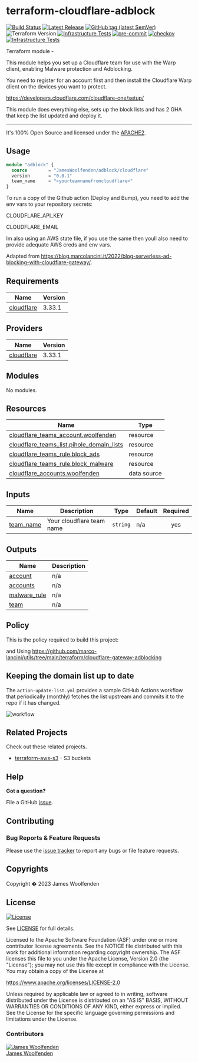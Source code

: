 # terraform-cloudflare-adblock

[![Build Status](https://github.com/JamesWoolfenden/terraform-cloudflare-adblock/workflows/Deploy%20and%20Bump/badge.svg?branch=master)](https://github.com/JamesWoolfenden/terraform-cloudflare-adblock)
[![Latest Release](https://img.shields.io/github/release/JamesWoolfenden/terraform-cloudflare-adblock.svg)](https://github.com/JamesWoolfenden/terraform-cloudflare-adblock/releases/latest)
[![GitHub tag (latest SemVer)](https://img.shields.io/github/tag/JamesWoolfenden/terraform-cloudflare-adblock.svg?label=latest)](https://github.com/JamesWoolfenden/terraform-cloudflare-adblock/releases/latest)
![Terraform Version](https://img.shields.io/badge/tf-%3E%3D0.14.0-blue.svg)
[![Infrastructure Tests](https://www.bridgecrew.cloud/badges/github/JamesWoolfenden/terraform-cloudflare-adblock/cis_aws)](https://www.bridgecrew.cloud/link/badge?vcs=github&fullRepo=JamesWoolfenden%2Fterraform-cloudflare-adblock&benchmark=CIS+AWS+V1.2)
[![pre-commit](https://img.shields.io/badge/pre--commit-enabled-brightgreen?logo=pre-commit&logoColor=white)](https://github.com/pre-commit/pre-commit)
[![checkov](https://img.shields.io/badge/checkov-verified-brightgreen)](https://www.checkov.io/)
[![Infrastructure Tests](https://www.bridgecrew.cloud/badges/github/jameswoolfenden/terraform-cloudflare-adblock/general)](https://www.bridgecrew.cloud/link/badge?vcs=github&fullRepo=JamesWoolfenden%2Fterraform-cloudflare-adblock&benchmark=INFRASTRUCTURE+SECURITY)

Terraform module -

This module helps you set up a Cloudflare team for use with the Warp client, enabling Malware protection and Adblocking.

You need to register for an account first and then install the Cloudflare Warp client on the devices you want to protect.

<https://developers.cloudflare.com/cloudflare-one/setup/>

This module does everything else, sets up the block lists and has 2 GHA that keep the list updated and deploy it.

---

It's 100% Open Source and licensed under the [APACHE2](LICENSE).

## Usage

```terraform
module "adblock" {
  source        = "JamesWoolfenden/adblock/cloudflare"
  version       = "0.0.1"
  team_name     = "<yourteamnamefromcloudflare>"
}
```

To run a copy of the Github action (Deploy and Bump), you need to add the env vars to your repository secrets:

CLOUDFLARE_API_KEY

CLOUDFLARE_EMAIL

Im also using an AWS state file, if you use the same then youll also need to provide adequate AWS creds and env vars.

Adapted from <https://blog.marcolancini.it/2022/blog-serverless-ad-blocking-with-cloudflare-gateway/>.

<!-- BEGINNING OF PRE-COMMIT-TERRAFORM DOCS HOOK -->
## Requirements

| Name | Version |
|------|---------|
| <a name="requirement_cloudflare"></a> [cloudflare](#requirement\_cloudflare) | 3.33.1 |

## Providers

| Name | Version |
|------|---------|
| <a name="provider_cloudflare"></a> [cloudflare](#provider\_cloudflare) | 3.33.1 |

## Modules

No modules.

## Resources

| Name | Type |
|------|------|
| [cloudflare_teams_account.woolfenden](https://registry.terraform.io/providers/cloudflare/cloudflare/3.33.1/docs/resources/teams_account) | resource |
| [cloudflare_teams_list.pihole_domain_lists](https://registry.terraform.io/providers/cloudflare/cloudflare/3.33.1/docs/resources/teams_list) | resource |
| [cloudflare_teams_rule.block_ads](https://registry.terraform.io/providers/cloudflare/cloudflare/3.33.1/docs/resources/teams_rule) | resource |
| [cloudflare_teams_rule.block_malware](https://registry.terraform.io/providers/cloudflare/cloudflare/3.33.1/docs/resources/teams_rule) | resource |
| [cloudflare_accounts.woolfenden](https://registry.terraform.io/providers/cloudflare/cloudflare/3.33.1/docs/data-sources/accounts) | data source |

## Inputs

| Name | Description | Type | Default | Required |
|------|-------------|------|---------|:--------:|
| <a name="input_team_name"></a> [team\_name](#input\_team\_name) | Your cloudflare team name | `string` | n/a | yes |

## Outputs

| Name | Description |
|------|-------------|
| <a name="output_account"></a> [account](#output\_account) | n/a |
| <a name="output_accounts"></a> [accounts](#output\_accounts) | n/a |
| <a name="output_malware_rule"></a> [malware\_rule](#output\_malware\_rule) | n/a |
| <a name="output_team"></a> [team](#output\_team) | n/a |
<!-- END OF PRE-COMMIT-TERRAFORM DOCS HOOK -->

## Policy

This is the policy required to build this project:

<!-- BEGINNING OF PRE-COMMIT-PIKE DOCS HOOK -->
<!-- END OF PRE-COMMIT-PIKE DOCS HOOK -->
and  Using <https://github.com/marco-lancini/utils/tree/main/terraform/cloudflare-gateway-adblocking>

## Keeping the domain list up to date

The `action-update-list.yml` provides a sample
GitHub Actions workflow that periodically (monthly) fetches the list upstream and commits it to the repo if it has changed.

![workflow](https://blog.marcolancini.it/images/posts/blog_serverless_adblocking_gh_workflow.png)

## Related Projects

Check out these related projects.

- [terraform-aws-s3](https://github.com/jameswoolfenden/terraform-aws-s3) - S3 buckets

## Help

**Got a question?**

File a GitHub [issue](https://github.com/JamesWoolfenden/terraform-cloudflare-adblock/issues).

## Contributing

### Bug Reports & Feature Requests

Please use the [issue tracker](https://github.com/JamesWoolfenden/terraform-cloudflare-adblock/issues) to report any bugs or file feature requests.

## Copyrights

Copyright � 2023 James Woolfenden

## License

[![License](https://img.shields.io/badge/License-Apache%202.0-blue.svg)](https://opensource.org/licenses/Apache-2.0)

See [LICENSE](LICENSE) for full details.

Licensed to the Apache Software Foundation (ASF) under one
or more contributor license agreements. See the NOTICE file
distributed with this work for additional information
regarding copyright ownership. The ASF licenses this file
to you under the Apache License, Version 2.0 (the
"License"); you may not use this file except in compliance
with the License. You may obtain a copy of the License at

<https://www.apache.org/licenses/LICENSE-2.0>

Unless required by applicable law or agreed to in writing,
software distributed under the License is distributed on an
"AS IS" BASIS, WITHOUT WARRANTIES OR CONDITIONS OF ANY
KIND, either express or implied. See the License for the
specific language governing permissions and limitations
under the License.

### Contributors

[![James Woolfenden][jameswoolfenden_avatar]][jameswoolfenden_homepage]<br/>[James Woolfenden][jameswoolfenden_homepage]

[jameswoolfenden_homepage]: https://github.com/jameswoolfenden
[jameswoolfenden_avatar]: https://github.com/jameswoolfenden.png?size=150
